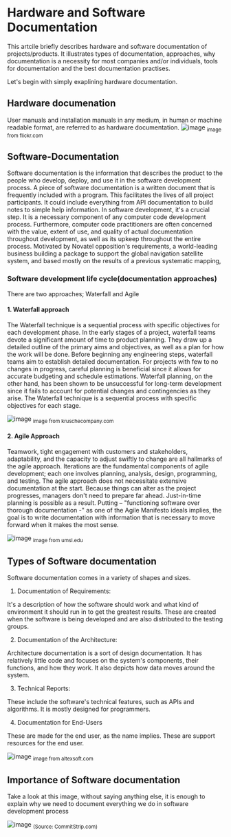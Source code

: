 # Hardware and Software Documentation

This artcile briefly describes hardware and software documentation of projects/products. It illustrates types of documentation, approaches, why documentation is a necessity for most companies and/or individuals, tools for documentation and the best documentation practises. 

Let's begin with simply exaplining hardware documentation. 

## Hardware documenation 
User manuals and installation manuals in any medium, in human or machine readable format, are referred to as hardware documentation.
![image](https://user-images.githubusercontent.com/58620711/172807731-c9bc6190-e2ab-4424-a87e-5f242f9317ab.png)
<sub>image from flickr.com</sub>

## Software-Documentation

Software documentation is the information that describes the product to the people who develop, deploy, and use it in the software development process.
A piece of software documentation is a written document that is frequently included with a program. This facilitates the lives of all project participants. It could include everything from API documentation to build notes to simple help information. In software development, it's a crucial step. It is a necessary component of any computer code development process. Furthermore, computer code practitioners are often concerned with the value, extent of use, and quality of actual documentation throughout development, as well as its upkeep throughout the entire process. Motivated by Novatel opposition's requirements, a world-leading business building a package to support the global navigation satellite system, and based mostly on the results of a previous systematic mapping,

### Software development life cycle(documentation approaches)

There are two approaches; Waterfall and Agile 

#### 1. Waterfall approach

The Waterfall technique is a sequential process with specific objectives for each development phase. In the early stages of a project, waterfall teams devote a significant amount of time to product planning. They draw up a detailed outline of the primary aims and objectives, as well as a plan for how the work will be done. Before beginning any engineering steps, waterfall teams aim to establish detailed documentation. For projects with few to no changes in progress, careful planning is beneficial since it allows for accurate budgeting and schedule estimations. Waterfall planning, on the other hand, has been shown to be unsuccessful for long-term development since it fails to account for potential changes and contingencies as they arise. The Waterfall technique is a sequential process with specific objectives for each stage. 

![image](https://user-images.githubusercontent.com/58620711/172620047-adf55b99-9f48-4103-b097-1f21193763ec.png)
<sub>image from kruschecompany.com</sub>


#### 2. Agile Approach

Teamwork, tight engagement with customers and stakeholders, adaptability, and the capacity to adjust swiftly to change are all hallmarks of the agile approach. Iterations are the fundamental components of agile development; each one involves planning, analysis, design, programming, and testing. The agile approach does not necessitate extensive documentation at the start. Because things can alter as the project progresses, managers don't need to prepare far ahead. Just-in-time planning is possible as a result. Putting – "functioning software over thorough documentation -" as one of the Agile Manifesto ideals implies, the goal is to write documentation with information that is necessary to move forward when it makes the most sense.


![image](https://user-images.githubusercontent.com/58620711/172620504-7d79b7b0-3719-44ae-9e4d-bc9b29277e8d.png)
<sub>image from umsl.edu</sub>

## Types of Software documentation
Software documentation comes in a variety of shapes and sizes.

1. Documentation of Requirements:

It's a description of how the software should work and what kind of environment it should run in to get the greatest results. These are created when the software is being developed and are also distributed to the testing groups.

2. Documentation of the Architecture:

Architecture documentation is a sort of design documentation. It has relatively little code and focuses on the system's components, their functions, and how they work. It also depicts how data moves around the system.

3. Technical Reports:

These include the software's technical features, such as APIs and algorithms. It is mostly designed for programmers.

4. Documentation for End-Users

These are made for the end user, as the name implies. These are support resources for the end user.

![image](https://user-images.githubusercontent.com/58620711/172625535-dc3cf816-38cb-4067-89cf-0832052c05d1.png)
<sub>image from altexsoft.com</sub>

## Importance of Software documentation
Take a look at this image, without saying anything else, it is enough to explain why we need to document everything we do in software development process

![image](https://user-images.githubusercontent.com/58620711/172845085-3533c0ee-762a-4ca8-9239-7de815fa75e7.png)
<sub>(Source: CommitStrip.com)</sub>
